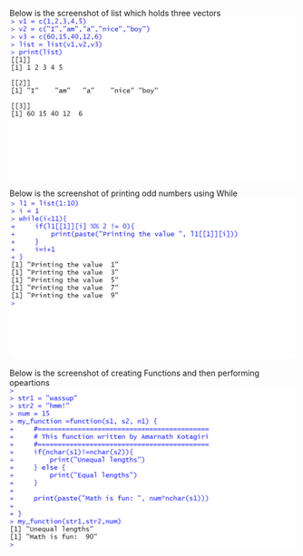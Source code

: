 Below is the screenshot of list which holds three vectors
![Printing List which has three vectors](assets/ice_ak_VectorsLists.png)

Below is the screenshot of printing odd numbers using While
![Iteration and Math with While](assets/ice_ak_WhileIteration.png)

Below is the screenshot of creating Functions and then performing opeartions
![Functions and Parameters](assets/ice_ak_Function.png)